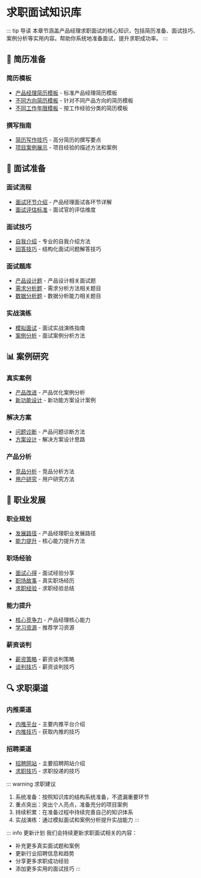 # 求职面试知识库

::: tip 导读
本章节涵盖产品经理求职面试的核心知识，包括简历准备、面试技巧、案例分析等实用内容。帮助你系统地准备面试，提升求职成功率。
:::

## 📝 简历准备

### 简历模板
- [产品经理简历模板](./resume/templates/产品经理简历模板.md) - 标准产品经理简历模板
- [不同方向简历模板](./resume/templates/不同方向简历模板.md) - 针对不同产品方向的简历模板
- [不同工作年限模板](./resume/templates/不同工作年限模板.md) - 按工作经验分类的简历模板

### 撰写指南
- [简历写作技巧](./resume/writing-skills/README.md) - 高分简历的撰写要点
- [项目案例展示](./resume/cases/README.md) - 项目经验的描述方法和案例

## 🎯 面试准备

### 面试流程
- [面试环节介绍](./interview/process/面试流程.md) - 产品经理面试各环节详解
- [面试评估标准](./interview/process/评估标准.md) - 面试官的评估维度

### 面试技巧
- [自我介绍](./interview/skills/自我介绍.md) - 专业的自我介绍方法
- [回答技巧](./interview/skills/回答技巧.md) - 结构化面试问题解答技巧

### 面试题库
- [产品设计题](./interview/questions/产品设计.md) - 产品设计相关面试题
- [需求分析题](./interview/questions/需求分析.md) - 需求分析方法相关题目
- [数据分析题](./interview/questions/数据分析.md) - 数据分析能力相关题目

### 实战演练
- [模拟面试](./interview/practice/模拟面试.md) - 面试实战演练指南
- [案例分析](./interview/practice/案例分析.md) - 面试案例分析方法

## 📊 案例研究

### 真实案例
- [产品改进](./case-study/real-cases/产品改进.md) - 产品优化案例分析
- [新功能设计](./case-study/real-cases/新功能设计.md) - 新功能方案设计案例

### 解决方案
- [问题诊断](./case-study/solutions/问题诊断.md) - 产品问题诊断方法
- [方案设计](./case-study/solutions/方案设计.md) - 解决方案设计思路

### 产品分析
- [竞品分析](./case-study/product-analysis/竞品分析.md) - 竞品分析方法
- [用户研究](./case-study/product-analysis/用户研究.md) - 用户研究方法

## 🚀 职业发展

### 职业规划
- [发展路径](./career/planning/发展路径.md) - 产品经理职业发展路径
- [能力提升](./career/planning/能力提升.md) - 核心能力提升方法

### 职场经验
- [面试心得](./career/experience/面试心得.md) - 面试经验分享
- [职场故事](./career/experience/职场故事.md) - 真实职场经历
- [求职经验](./career/experience/求职经验.md) - 求职经验总结

### 能力提升
- [核心竞争力](./career/improvement/核心竞争力.md) - 产品经理核心能力
- [学习资源](./career/improvement/学习资源.md) - 推荐学习资源

### 薪资谈判
- [薪资策略](./career/negotiation/薪资策略.md) - 薪资谈判策略
- [谈判技巧](./career/negotiation/谈判技巧.md) - 薪资谈判技巧

## 🔍 求职渠道

### 内推渠道
- [内推平台](./channels/internal/内推平台.md) - 主要内推平台介绍
- [内推技巧](./channels/internal/内推技巧.md) - 获取内推的技巧

### 招聘渠道
- [招聘网站](./channels/recruitment/招聘网站.md) - 主要招聘网站介绍
- [求职技巧](./channels/recruitment/求职技巧.md) - 求职投递的技巧

::: warning 求职建议
1. 系统准备：按照知识库的结构系统准备，不遗漏重要环节
2. 重点突出：突出个人亮点，准备充分的项目案例
3. 持续积累：在准备过程中持续完善自己的知识体系
4. 实战演练：通过模拟面试和案例分析提升实战能力
:::

::: info 更新计划
我们会持续更新求职面试相关的内容：

- 补充更多真实面试题和案例
- 更新行业招聘信息和趋势
- 分享更多求职成功经验
- 添加更多实用的面试技巧
:::
